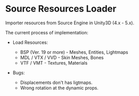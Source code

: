# Source Resources Loader
Importer resources from Source Engine in Unity3D (4.x - 5.x).

The current process of implementation:

- Load Resources:
    - BSP (Ver. 19 or more) - Meshes, Entities, Lightmaps
    - MDL / VTX / VVD - Skin Meshes, Bones
    - VTF / VMT - Textures, Materials

- Bugs:
    - Displacements don't has ligtmaps.
    - Wrong rotation at the dynamic props.
